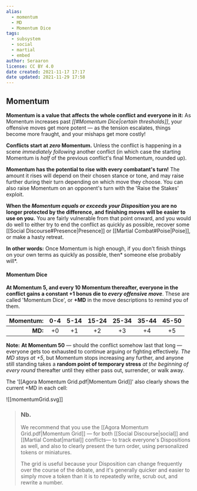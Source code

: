 ```yaml
---
alias:
  - momentum
  - MD
  - Momentum Dice
tags:
  - subsystem
  - social
  - martial
  - embed
author: Seraaron
license: CC BY 4.0
date created: 2021-11-17 17:17
date updated: 2021-11-29 17:58
---
```


## Momentum

**Momentum is a value that affects the whole conflict and everyone in it:** As Momentum increases past _[[#Momentum Dice|certain thresholds]]_, your offensive moves get more potent — as the tension escalates, things become more fraught, and your mishaps get more costly!

**Conflicts start at _zero_ Momentum.** Unless the conflict is happening in a scene _immediately following_ another conflict (in which case the starting Momentum is _half_ of the previous conflict's final Momentum, rounded up).

**Momentum has the potential to rise with every combatant's turn!** The amount it rises will depend on their chosen stance or tone, and may raise further during their turn depending on which move they choose. You can also raise Momentum on an opponent's turn with the 'Raise the Stakes' exploit.

**When the _Momentum equals or exceeds your Disposition_ you are no longer protected by the difference, and finishing moves will be easier to use on you.** You are fairly vulnerable from that point onward, and you would do well to either try to end the conflict as quickly as possible, recover some [[Social Discourse#Presence|Presence]] or [[Martial Combat#Poise|Poise]], or make a hasty retreat.

**In other words:** Once Momentum is high enough, if you don't finish things on your own terms as quickly as possible, then* someone else probably will*.

#### Momentum Dice

**At Momentum 5, and every 10 Momentum thereafter, everyone in the conflict gains a constant +1 bonus die to _every offensive move_**. These are called 'Momentum Dice', or **+MD** in the move descriptions to remind you of them.

| Momentum: | 0-4 | 5-14 | 15-24 | 25-34 | 35-44 | 45-50 |
| --------: | :-: | :--: | :---: | :---: | :---: | :----: |
|   **MD:** |  +0 |  +1  |   +2  |   +3  |   +4  |   +5   |

**Note:** **At Momentum 50** — should the conflict somehow last that long — everyone gets too exhausted to continue arguing or fighting effectively. _The MD stays at +5_, but Momentum stops increasing any further, and anyone still standing takes a **random point of temporary stress** *at the beginning of every round* thereafter until they either pass out, surrender, or walk away.

The  '[[Agora Momentum Grid.pdf|Momentum Grid]]' also clearly shows the current +MD in each cell:

![[momentumGrid.svg]]

> ### Nb.
> We recommend that you use the [[Agora Momentum Grid.pdf|Momentum Grid]] — for both [[Social Discourse|social]] and [[Martial Combat|martial]] conflicts— to track everyone's Dispositions as well, and also to clearly present the turn order, using personalized tokens or miniatures.
>
> The grid is useful because your Disposition can change frequently over the course of the debate, and it's generally quicker and easier to simply move a token than it is to repeatedly write, scrub out, and rewrite a number.
